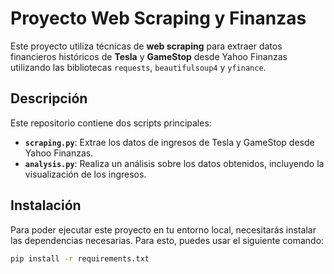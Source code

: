 # Proyecto Web Scraping y Finanzas

Este proyecto utiliza técnicas de **web scraping** para extraer datos financieros históricos de **Tesla** y **GameStop** desde Yahoo Finanzas utilizando las bibliotecas `requests`, `beautifulsoup4` y `yfinance`.

## Descripción

Este repositorio contiene dos scripts principales:
- **`scraping.py`**: Extrae los datos de ingresos de Tesla y GameStop desde Yahoo Finanzas.
- **`analysis.py`**: Realiza un análisis sobre los datos obtenidos, incluyendo la visualización de los ingresos.

## Instalación

Para poder ejecutar este proyecto en tu entorno local, necesitarás instalar las dependencias necesarias. Para esto, puedes usar el siguiente comando:

```bash
pip install -r requirements.txt